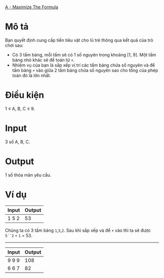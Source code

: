 [A - Maximize The Formula](https://atcoder.jp/contests/ABC110/tasks/abc110_a)

# Mô tả
Bạn quyết định cung cấp tiền tiêu vặt cho lũ trẻ thông qua kết quả của trò chơi sau:

- Có 3 tấm bảng, mỗi tấm sẽ có 1 số nguyên trong khoảng [1, 9]. Một tấm bảng nhỏ khác sẽ để toán tử `+`.
- Nhiệm vụ của bạn là sắp xếp vị trí các tấm bảng chứa số nguyên và để tấm bảng `+` vào giữa 2 tấm bảng chứa số nguyên sao cho tổng của phép toán đó là lớn nhất.

# Điều kiện
1 ≤ A, B, C ≤ 9.

# Input 
3 số A, B, C.

# Output
1 số thỏa mãn yêu cầu.

# Ví dụ
| Input | Output |
| ----- | ------ |
| 1 5 2 | 53 | 

Chúng ta có 3 tấm bảng `1`,`5`,`2`. Sau khi sắp xếp và để `+` vào thì ta sẽ được `5``2` `+` `1` = 53.

---------------------
| Input | Output |
| ----- | ------ |
| 9 9 9 | 108 |
| 6 6 7 | 82 |
